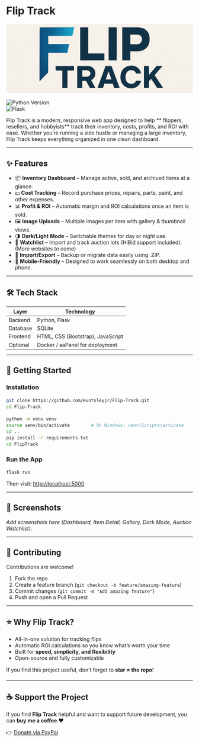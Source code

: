 # Flip Track  

![Logo](FlipTrack/public/banner.png)

![Python Version](https://img.shields.io/badge/python-3.x-blue)  
![Flask](https://img.shields.io/badge/flask-web--framework-lightgrey)  

Flip Track is a modern, responsive web app designed to help ** flippers, resellers, and hobbyists** track their inventory, costs, profits, and ROI with ease. Whether you’re running a side hustle or managing a large inventory, Flip Track keeps everything organized in one clean dashboard.  

---

## ✨ Features  

- 📦 **Inventory Dashboard** – Manage active, sold, and archived items at a glance.  
- 💵 **Cost Tracking** – Record purchase prices, repairs, parts, paint, and other expenses.  
- 📊 **Profit & ROI** – Automatic margin and ROI calculations once an item is sold.  
- 🖼 **Image Uploads** – Multiple images per item with gallery & thumbnail views.  
- 🌗 **Dark/Light Mode** – Switchable themes for day or night use.  
- 🔎 **Watchlist** – Import and track auction lots (HiBid support included). (More websites to come) 
- 🔄 **Import/Export** – Backup or migrate data easily using .ZIP.  
- 📱 **Mobile-Friendly** – Designed to work seamlessly on both desktop and phone.  

---

## 🛠 Tech Stack  

| Layer       | Technology |
|-------------|------------|
| Backend     | Python, Flask |
| Database    | SQLite |
| Frontend    | HTML, CSS (Bootstrap), JavaScript |
| Optional    | Docker / aaPanel for deployment |

---

## 🚀 Getting Started  

### Installation  

```bash
git clone https://github.com/Huntsleyjr/Flip-Track.git
cd Flip-Track

python -m venv venv
source venv/bin/activate        # On Windows: venv\Scripts\activate
cd ..
pip install -r requirements.txt
cd FlipTrack
```

### Run the App  

```bash
flask run
```

Then visit: [http://localhost:5000](http://localhost:5000)  

---

## 📸 Screenshots  

_Add screenshots here (Dashboard, Item Detail, Gallery, Dark Mode, Auction Watchlist)._  

---

## 🤝 Contributing  

Contributions are welcome!  

1. Fork the repo  
2. Create a feature branch (`git checkout -b feature/amazing-feature`)  
3. Commit changes (`git commit -m "Add amazing feature"`)  
4. Push and open a Pull Request  
 

---

## ⭐ Why Flip Track?  

- All-in-one solution for tracking flips  
- Automatic ROI calculations so you know what’s worth your time  
- Built for **speed, simplicity, and flexibility**  
- Open-source and fully customizable  

If you find this project useful, don’t forget to **star ⭐ the repo**!

---

## ☕ Support the Project  

If you find **Flip Track** helpful and want to support future development, you can **buy me a coffee** ❤️  

👉 [Donate via PayPal](https://www.paypal.me/CoastalCity)  
